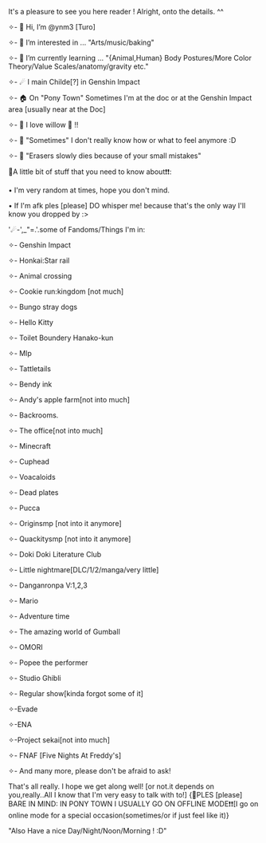 It's a pleasure to see you here reader ! Alright, onto the details. ^^

✧- 👋 Hi, I’m @ynm3 [Turo]

✧- 👀 I’m interested in ... "Arts/music/baking"

✧- 🌱 I’m currently learning ... "{Animal,Human} Body Postures/More Color Theory/Value Scales/anatomy/gravity etc."

✧- ☄ I main Childe[?] in Genshin Impact 

✧- 🏠 On "Pony Town" Sometimes I'm at the doc or at the Genshin Impact area [usually near at the Doc]

✧- 🌟 I love willow 🐇 !!

✧- 🙂 "Sometimes" I don't really know how or what to feel anymore :D

✧- 🤯 "Erasers slowly dies because of your small mistakes"

📌A little bit of stuff that you need to know about❗❗: 

• I'm very random at times, hope you don't mind.

• If I'm afk ples [please] DO whisper me! because that's the only way I'll know you dropped by :>

'☄-',_"=.'.some of Fandoms/Things I'm in:

✧-  Genshin Impact

✧- Honkai:Star rail

✧- Animal crossing

✧- Cookie run:kingdom [not much]

✧- Bungo stray dogs

✧- Hello Kitty

✧- Toilet Boundery Hanako-kun

✧- Mlp

✧- Tattletails

✧- Bendy ink

✧- Andy's apple farm[not into much]

✧- Backrooms.

✧- The office[not into much]

✧- Minecraft

✧- Cuphead

✧- Voacaloids

✧- Dead plates

✧- Pucca

✧- Originsmp [not into it anymore]

✧- Quackitysmp [not into it anymore]

✧- Doki Doki Literature Club

✧- Little nightmare[DLC/1/2/manga/very little]

✧- Danganronpa V:1,2,3

✧- Mario

✧- Adventure time

✧- The amazing world of Gumball

✧- OMORI

✧- Popee the performer

✧- Studio Ghibli 

✧- Regular show[kinda forgot some of it]

✧-Evade

✧-ENA

✧-Project sekai[not into much]

✧- FNAF [Five Nights At Freddy's]

✧- And many more, please don't be afraid to ask!

That's all really. I hope we get along well! [or not.it depends on you,really..All I know that I'm very easy to talk with to!]
{📌PLES [please] BARE IN MIND: IN PONY TOWN I USUALLY GO ON OFFLINE MODE❗❗[I go on online mode for a special occasion(sometimes/or if just feel like it)}

"Also Have a nice Day/Night/Noon/Morning ! :D"
